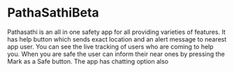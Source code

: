 # PathaSathiBeta
Pathasathi is an all in one safety app for all providing varieties of features. It has help button which sends exact location
and an alert message to nearest app user. You can see the live tracking of users who are coming to help you. When you are safe
the user can inform their near ones by pressing the Mark as a Safe button. The app has chatting option also
